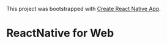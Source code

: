 This project was bootstrapped with [Create React Native App](https://github.com/react-community/create-react-native-app).

# ReactNative for Web
